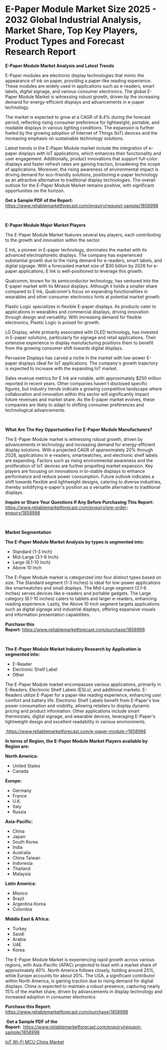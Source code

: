 <p><h1>E-Paper Module Market Size 2025 - 2032 Global Industrial Analysis, Market Share, Top Key Players, Product Types and Forecast Research Report</h1></p><p><strong>E-Paper Module Market Analysis and Latest Trends</strong></p>
<p><p>E-Paper modules are electronic display technologies that mimic the appearance of ink on paper, providing a paper-like reading experience. These modules are widely used in applications such as e-readers, smart labels, digital signage, and various consumer electronics. The global E-Paper Module Market is witnessing robust growth, driven by the increasing demand for energy-efficient displays and advancements in e-paper technology.</p><p>The market is expected to grow at a CAGR of 8.4% during the forecast period, reflecting rising consumer preference for lightweight, portable, and readable displays in various lighting conditions. The expansion is further fueled by the growing adoption of Internet of Things (IoT) devices and the increasing emphasis on sustainable technology solutions.</p><p>Latest trends in the E-Paper Module market include the integration of e-paper displays with IoT applications, which enhances their functionality and user engagement. Additionally, product innovations that support full-color displays and faster refresh rates are gaining traction, broadening the scope of applications. Moreover, the rising awareness of environmental impact is driving demand for eco-friendly solutions, positioning e-paper technology as an attractive alternative to traditional display technologies. The overall outlook for the E-Paper Module Market remains positive, with significant opportunities on the horizon.</p></p>
<p><strong>Get a Sample PDF of the Report:&nbsp;</strong> <a href="https://www.reliablemarketforecast.com/enquiry/request-sample/1858998?utm_campaign=3175&utm_medium=2&utm_source=Github&utm_content=ia&utm_term=07042025&utm_id=e-paper-module">https://www.reliablemarketforecast.com/enquiry/request-sample/1858998</a></p>
<p>&nbsp;</p>
<p><strong>E-Paper Module Major Market Players</strong></p>
<p><p>The E-Paper Module Market features several key players, each contributing to the growth and innovation within the sector. </p><p>E Ink, a pioneer in E-paper technology, dominates the market with its advanced electrophoretic displays. The company has experienced substantial growth due to the rising demand for e-readers, smart labels, and digital signage. With a forecasted market size of $30 billion by 2026 for e-paper applications, E Ink is well-positioned to leverage this growth.</p><p>Qualcomm, known for its semiconductor technology, has ventured into the E-paper market with its Mirasol displays. Although it holds a smaller share compared to E Ink, Qualcomm's focus on expanding functionalities in wearables and other consumer electronics hints at potential market growth. </p><p>Plastic Logic specializes in flexible E-paper displays. Its products cater to applications in wearables and commercial displays, driving innovation through design and versatility. With increasing demand for flexible electronics, Plastic Logic is poised for growth.</p><p>LG Display, while primarily associated with OLED technology, has invested in E-paper solutions, particularly for signage and retail applications. Their extensive experience in display manufacturing positions them to benefit from the growing consumer shift towards digital displays.</p><p>Pervasive Displays has carved a niche in the market with low-power E-paper displays ideal for IoT applications. The company's growth trajectory is expected to increase with the expanding IoT market.</p><p>Sales revenue metrics for E Ink are notable, with approximately $250 million reported in recent years. Other companies haven't disclosed specific figures, but industry trends indicate a growing competitive landscape where collaboration and innovation within this sector will significantly impact future revenues and market share. As the E-paper market evolves, these companies are likely to adapt to shifting consumer preferences and technological advancements.</p></p>
<p>&nbsp;</p>
<p><strong>What Are The Key Opportunities For E-Paper Module Manufacturers?</strong></p>
<p><p>The E-Paper Module market is witnessing robust growth, driven by advancements in technology and increasing demand for energy-efficient display solutions. With a projected CAGR of approximately 20% through 2028, applications in e-readers, smartwatches, and electronic shelf labels are expanding. Factors such as rising environmental awareness and the proliferation of IoT devices are further propelling market expansion. Key players are focusing on innovations in bi-stable displays to enhance performance and reduce power consumption. Future outlook indicates a shift towards flexible and lightweight designs, catering to diverse industries, thereby solidifying e-paper's position as a versatile alternative to traditional displays.</p></p>
<p><strong>Inquire or Share Your Questions If Any Before Purchasing This Report:</strong> <a href="https://www.reliablemarketforecast.com/enquiry/pre-order-enquiry/1858998?utm_campaign=3175&utm_medium=2&utm_source=Github&utm_content=ia&utm_term=07042025&utm_id=e-paper-module">https://www.reliablemarketforecast.com/enquiry/pre-order-enquiry/1858998</a></p>
<p>&nbsp;</p>
<p><strong>Market Segmentation</strong></p>
<p><strong>The E-Paper Module Market Analysis by types is segmented into:</strong></p>
<p><ul><li>Standard (1-3 Inch)</li><li>Mid-Large (3.1-6 Inch)</li><li>Large (6.1-10 Inch)</li><li>Above 10 Inch</li></ul></p>
<p><p>The E-Paper Module market is categorized into four distinct types based on size. The Standard segment (1-3 inches) is ideal for low-power applications like smartwatches and small displays. The Mid-Large segment (3.1-6 inches) serves devices like e-readers and portable gadgets. The Large category (6.1-10 inches) caters to tablets and larger e-readers, enhancing reading experience. Lastly, the Above 10 Inch segment targets applications such as digital signage and industrial displays, offering expansive visuals and information presentation capabilities.</p></p>
<p><strong>Purchase this Report:&nbsp;</strong><a href="https://www.reliablemarketforecast.com/purchase/1858998?utm_campaign=3175&utm_medium=2&utm_source=Github&utm_content=ia&utm_term=07042025&utm_id=e-paper-module">https://www.reliablemarketforecast.com/purchase/1858998</a></p>
<p>&nbsp;</p>
<p><strong>The E-Paper Module Market Industry Research by Application is segmented into:</strong></p>
<p><ul><li>E-Reader</li><li>Electronic Shelf Label</li><li>Other</li></ul></p>
<p><p>The E-Paper Module market encompasses various applications, primarily in E-Readers, Electronic Shelf Labels (ESLs), and additional markets. E-Readers utilize E-Paper for a paper-like reading experience, enhancing user comfort and battery life. Electronic Shelf Labels benefit from E-Paper's low power consumption and visibility, allowing retailers to display dynamic pricing and product information. Other applications include smart thermostats, digital signage, and wearable devices, leveraging E-Paper's lightweight design and excellent readability in various environments.</p></p>
<p><a href="https://www.reliablemarketforecast.com/e-paper-module-r1858998?utm_campaign=3175&utm_medium=2&utm_source=Github&utm_content=ia&utm_term=07042025&utm_id=e-paper-module">&nbsp;https://www.reliablemarketforecast.com/e-paper-module-r1858998</a></p>
<p><strong>In terms of Region, the E-Paper Module Market Players available by Region are:</strong></p>
<p>
    <p> <strong> North America: </strong>
        <ul>
            <li>United States</li>
            <li>Canada</li>
        </ul>
        </p> 
    <p> <strong> Europe: </strong>
        <ul>
            <li>Germany</li>
            <li>France</li>
            <li>U.K.</li>
            <li>Italy</li>
            <li>Russia</li>
        </ul>
        </p> 
    <p> <strong> Asia-Pacific: </strong>
        <ul>
            <li>China</li>
            <li>Japan</li>
            <li>South Korea</li>
            <li>India</li>
            <li>Australia</li>
            <li>China Taiwan</li>
            <li>Indonesia</li>
            <li>Thailand</li>
            <li>Malaysia</li>
        </ul>
        </p> 
    <p> <strong> Latin America: </strong>
        <ul>
            <li>Mexico</li>
            <li>Brazil</li>
            <li>Argentina Korea</li>
            <li>Colombia</li>
        </ul>
        </p> 
    <p> <strong> Middle East & Africa: </strong>
        <ul>
            <li>Turkey</li>
            <li>Saudi</li>
            <li>Arabia</li>
            <li>UAE</li>
            <li>Korea</li>
        </ul>
    </p>
    </p>
<p><p>The E-Paper Module Market is experiencing rapid growth across various regions, with Asia-Pacific (APAC) projected to lead with a market share of approximately 40%. North America follows closely, holding around 25%, while Europe accounts for about 20%. The USA, a significant contributor within North America, is gaining traction due to rising demand for digital displays. China is expected to maintain a robust presence, capturing nearly 15% of the market share, driven by advancements in display technology and increased adoption in consumer electronics.</p></p>
<p><strong>Purchase this Report: </strong><a href="https://www.reliablemarketforecast.com/purchase/1858998?utm_campaign=3175&utm_medium=2&utm_source=Github&utm_content=ia&utm_term=07042025&utm_id=e-paper-module">https://www.reliablemarketforecast.com/purchase/1858998</a></p>
<p>&nbsp;<strong>Get a Sample PDF of the Report:&nbsp;&nbsp;</strong><a href="https://www.reliablemarketforecast.com/enquiry/request-sample/1858998?utm_campaign=3175&utm_medium=2&utm_source=Github&utm_content=ia&utm_term=07042025&utm_id=e-paper-module">https://www.reliablemarketforecast.com/enquiry/request-sample/1858998</a></p>
<p><strong></strong></p>
<p><p><a href="https://github.com/zurubting/Market-Research-Report-List-1/blob/main/iot-wi-fi-mcu-chips-market.md?utm_campaign=3175&utm_medium=2&utm_source=Github&utm_content=ia&utm_term=07042025&utm_id=e-paper-module">IoT Wi-Fi MCU Chips Market</a></p></p>